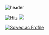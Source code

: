 ![header](https://capsule-render.vercel.app/api?type=waving&color=0:E1F7F5,33:9AC8CD,66:0E46A3,100:1E0342&height=250&section=header&text=Hello(){};&fontColor=ffffff&fontSize=90)

[![Hits](https://hits.seeyoufarm.com/api/count/incr/badge.svg?url=https%3A%2F%2Fgithub.com%2FMyung-Il&count_bg=%23E68369&title_bg=%23131842&icon=&icon_color=%23FFFFFF&title=hits&edge_flat=false)](https://hits.seeyoufarm.com)
<img src="https://img.shields.io/badge/python-3776AB?style=python&logo=C&logoColor=#FFFFFF"/>

[![Solved.ac Profile](http://mazassumnida.wtf/api/v2/generate_badge?boj=ktr040415)](https://solved.ac/ktr040415/)
